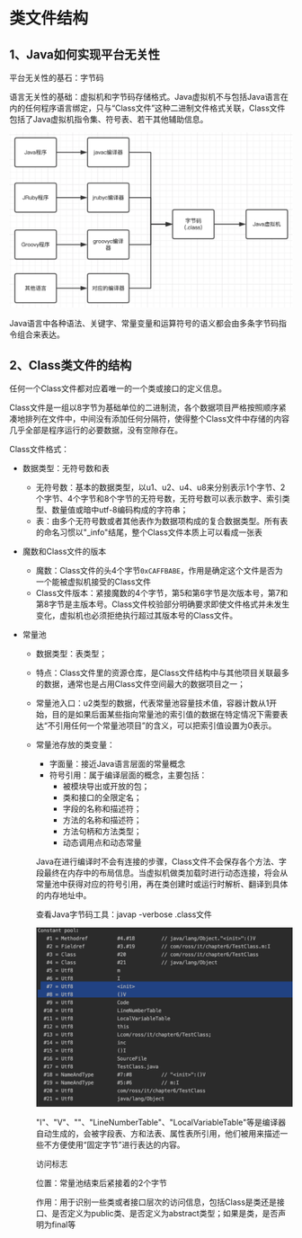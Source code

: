 # 	类文件结构



## 1、Java如何实现平台无关性

平台无关性的基石：字节码

语言无关性的基础：虚拟机和字节码存储格式。Java虚拟机不与包括Java语言在内的任何程序语言绑定，只与“Class文件”这种二进制文件格式关联，Class文件包括了Java虚拟机指令集、符号表、若干其他辅助信息。

<img src="../../img/JVM平台无关性.png" alt="image-20200719124556754" style="zoom:50%;" />



Java语言中各种语法、关键字、常量变量和运算符号的语义都会由多条字节码指令组合来表达。



## 2、Class类文件的结构

任何一个Class文件都对应着唯一的一个类或接口的定义信息。

Class文件是一组以8字节为基础单位的二进制流，各个数据项目严格按照顺序紧凑地排列在文件中，中间没有添加任何分隔符，使得整个Class文件中存储的内容几乎全部是程序运行的必要数据，没有空隙存在。

Class文件格式：

- 数据类型：无符号数和表
  - 无符号数：基本的数据类型，以u1、u2、u4、u8来分别表示1个字节、2个字节、4个字节和8个字节的无符号数，无符号数可以表示数字、索引类型、数量值或暗中utf-8编码构成的字符串；
  - 表：由多个无符号数或者其他表作为数据项构成的复合数据类型。所有表的命名习惯以"_info"结尾，整个Class文件本质上可以看成一张表

- 魔数和Class文件的版本
  - 魔数：Class文件的头4个字节`0xCAFFBABE`，作用是确定这个文件是否为 一个能被虚拟机接受的Class文件
  - Class文件版本：紧接魔数的4个字节，第5和第6字节是次版本号，第7和第8字节是主版本号。Class文件校验部分明确要求即使文件格式并未发生变化，虚拟机也必须拒绝执行超过其版本号的Class文件。

- 常量池
  - 数据类型：表类型；

  - 特点：Class文件里的资源仓库，是Class文件结构中与其他项目关联最多的数据，通常也是占用Class文件空间最大的数据项目之一；

  - 常量池入口：u2类型的数据，代表常量池容量技术值，容器计数从1开始，目的是如果后面某些指向常量池的索引值的数据在特定情况下需要表达“不引用任何一个常量池项目”的含义，可以把索引值设置为0表示。

  - 常量池存放的类变量：

    - 字面量：接近Java语言层面的常量概念
    - 符号引用：属于编译层面的概念，主要包括：
      - 被模块导出或开放的包；
      - 类和接口的全限定名；
      - 字段的名称和描述符；
      - 方法的名称和描述符；
      - 方法句柄和方法类型；
      - 动态调用点和动态常量

    Java在进行编译时不会有连接的步骤，Class文件不会保存各个方法、字段最终在内存中的布局信息。当虚拟机做类加载时进行动态连接，将会从常量池中获得对应的符号引用，再在类创建时或运行时解析、翻译到具体的内存地址中。

    查看Java字节码工具：javap -verbose .class文件

    <img src="../../img/Class文件编译后字节码文件.png" alt="image-20200719211546375" style="zoom:50%;" />

    "I"、"V"、"<init>"、"LineNumberTable"、"LocalVariableTable"等是编译器自动生成的，会被字段表、方和法表、属性表所引用，他们被用来描述一些不方便使用“固定字节”进行表达的内容。

    

    访问标志

    位置：常量池结束后紧接着的2个字节

    作用：用于识别一些类或者接口层次的访问信息，包括Class是类还是接口、是否定义为public类、是否定义为abstract类型；如果是类，是否声明为final等

    

